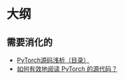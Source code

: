 
# 大纲



## 需要消化的


- [PyTorch源码浅析（目录）](https://zhuanlan.zhihu.com/p/34629243)
- [如何有效地阅读 PyTorch 的源代码？](https://www.zhihu.com/question/58253344)
